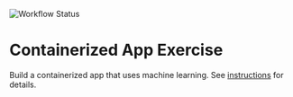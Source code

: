![Workflow Status](https://github.com/software-students-fall2023/4-containerized-app-exercise-wacotacotruck/actions/workflows/lint.yml/badge.svg)

# Containerized App Exercise

Build a containerized app that uses machine learning. See [instructions](./instructions.md) for details.
